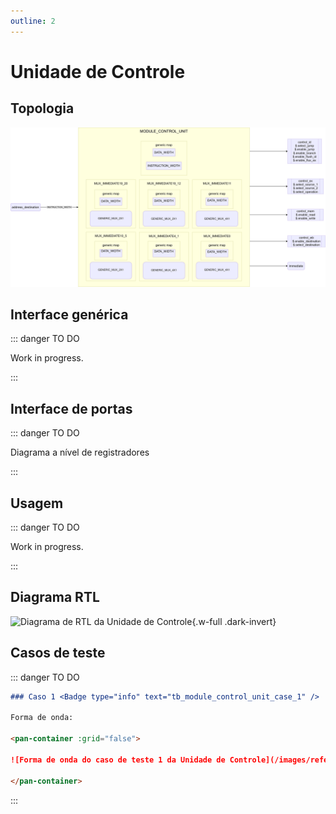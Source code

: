 ```yaml
---
outline: 2
---
```


# Unidade de Controle

## Topologia

![alt text](/public/images/reference/report_components/module_control_unit.drawio.svg)

## Interface genérica

::: danger TO DO

Work in progress.

:::

## Interface de portas

::: danger TO DO

Diagrama a nível de registradores

:::

## Usagem

::: danger TO DO

Work in progress.

:::

## Diagrama RTL

<pan-container>

![Diagrama de RTL da Unidade de Controle](/images/reference/components/module_control_unit_netlist.svg){.w-full .dark-invert}

</pan-container>

## Casos de teste

::: danger TO DO

```md
### Caso 1 <Badge type="info" text="tb_module_control_unit_case_1" />

Forma de onda:

<pan-container :grid="false">

![Forma de onda do caso de teste 1 da Unidade de Controle](/images/reference/components/tb_module_control_unit_case_1.svg){.w-full .dark-invert}

</pan-container>

```

:::
